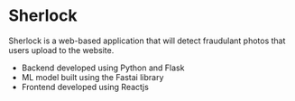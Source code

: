 # Sherlock

Sherlock is a web-based application that will detect fraudulant photos that users upload to the website.

- Backend developed using Python and Flask
- ML model built using the Fastai library
- Frontend developed using Reactjs
